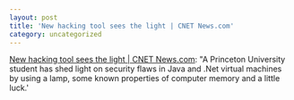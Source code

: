 ```yaml
---
layout: post
title: 'New hacking tool sees the light | CNET News.com'
category: uncategorized
---
```


[New hacking tool sees the light | CNET News.com](http://news.com.com/2100-1009_3-1001406.html?tag=fd_top): "A Princeton University student has shed light on security flaws in Java and .Net virtual machines by using a lamp, some known properties of computer memory and a little luck.'
